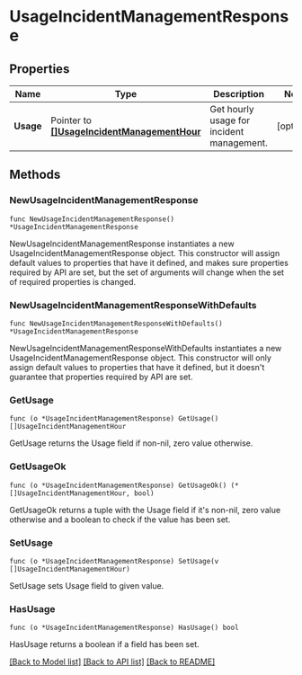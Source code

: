 # UsageIncidentManagementResponse

## Properties

| Name      | Type                                                                           | Description                               | Notes      |
| --------- | ------------------------------------------------------------------------------ | ----------------------------------------- | ---------- |
| **Usage** | Pointer to [**[]UsageIncidentManagementHour**](UsageIncidentManagementHour.md) | Get hourly usage for incident management. | [optional] |

## Methods

### NewUsageIncidentManagementResponse

`func NewUsageIncidentManagementResponse() *UsageIncidentManagementResponse`

NewUsageIncidentManagementResponse instantiates a new UsageIncidentManagementResponse object.
This constructor will assign default values to properties that have it defined,
and makes sure properties required by API are set, but the set of arguments
will change when the set of required properties is changed.

### NewUsageIncidentManagementResponseWithDefaults

`func NewUsageIncidentManagementResponseWithDefaults() *UsageIncidentManagementResponse`

NewUsageIncidentManagementResponseWithDefaults instantiates a new UsageIncidentManagementResponse object.
This constructor will only assign default values to properties that have it defined,
but it doesn't guarantee that properties required by API are set.

### GetUsage

`func (o *UsageIncidentManagementResponse) GetUsage() []UsageIncidentManagementHour`

GetUsage returns the Usage field if non-nil, zero value otherwise.

### GetUsageOk

`func (o *UsageIncidentManagementResponse) GetUsageOk() (*[]UsageIncidentManagementHour, bool)`

GetUsageOk returns a tuple with the Usage field if it's non-nil, zero value otherwise
and a boolean to check if the value has been set.

### SetUsage

`func (o *UsageIncidentManagementResponse) SetUsage(v []UsageIncidentManagementHour)`

SetUsage sets Usage field to given value.

### HasUsage

`func (o *UsageIncidentManagementResponse) HasUsage() bool`

HasUsage returns a boolean if a field has been set.

[[Back to Model list]](../README.md#documentation-for-models) [[Back to API list]](../README.md#documentation-for-api-endpoints) [[Back to README]](../README.md)

